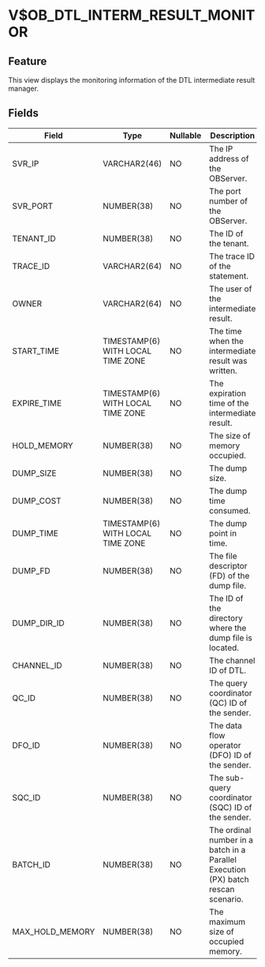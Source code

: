 # V$OB_DTL_INTERM_RESULT_MONITOR
## Feature
This view displays the monitoring information of the DTL intermediate result manager.
## Fields

| Field | Type | Nullable | Description |
| --- | --- | --- | --- |
| SVR_IP | VARCHAR2(46) | NO | The IP address of the OBServer. |
| SVR_PORT | NUMBER(38) | NO | The port number of the OBServer. |
| TENANT_ID | NUMBER(38) | NO | The ID of the tenant. |
| TRACE_ID | VARCHAR2(64) | NO | The trace ID of the statement. |
| OWNER | VARCHAR2(64) | NO | The user of the intermediate result. |
| START_TIME | TIMESTAMP(6) WITH LOCAL TIME ZONE | NO | The time when the intermediate result was written. |
| EXPIRE_TIME | TIMESTAMP(6) WITH LOCAL TIME ZONE | NO | The expiration time of the intermediate result. |
| HOLD_MEMORY | NUMBER(38) | NO | The size of memory occupied. |
| DUMP_SIZE | NUMBER(38) | NO | The dump size. |
| DUMP_COST | NUMBER(38) | NO | The dump time consumed. |
| DUMP_TIME | TIMESTAMP(6) WITH LOCAL TIME ZONE | NO | The dump point in time. |
| DUMP_FD | NUMBER(38) | NO | The file descriptor (FD) of the dump file. |
| DUMP_DIR_ID | NUMBER(38) | NO | The ID of the directory where the dump file is located. |
| CHANNEL_ID | NUMBER(38) | NO | The channel ID of DTL. |
| QC_ID | NUMBER(38) | NO | The query coordinator (QC) ID of the sender. |
| DFO_ID | NUMBER(38) | NO | The data flow operator (DFO) ID of the sender. |
| SQC_ID | NUMBER(38) | NO | The sub-query coordinator (SQC) ID of the sender. |
| BATCH_ID | NUMBER(38) | NO | The ordinal number in a batch in a Parallel Execution (PX) batch rescan scenario. |
| MAX_HOLD_MEMORY | NUMBER(38) | NO | The maximum size of occupied memory. |


